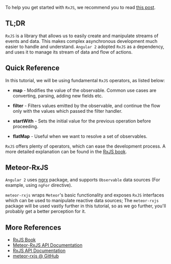 To help you get started with `RxJS`, we recommend you to read [this post](http://blog.angular-university.io/functional-reactive-programming-for-angular-2-developers-rxjs-and-observables/).

## TL;DR

`RxJS` is a library that allows us to easily create and manipulate streams of events and data. This makes complex asynchronous development much easier to handle and understand. `Angular 2` adopted `RxJS` as a dependency, and uses it to manage its stream of data and flow of actions.

## Quick Reference

In this tutorial, we will be using fundamental `RxJS` operators, as listed below:

- **map** - Modifies the value of the observable. Common use cases are converting, parsing, adding new fields etc.

- **filter** - Filters values emitted by the observable, and continue the flow only with the values which passed the filter handler.

- **startWith** - Sets the initial value for the previous operation before proceeding.

- **flatMap** - Useful when we want to resolve a set of observables.

`RxJS` offers plenty of operators, which can ease the development process. A more detailed explanation can be found in the [RxJS book](http://xgrommx.github.io/rx-book/index.html).

## Meteor-RxJS

`Angular 2` uses [ngrx](https://github.com/ngrx) package, and supports `Observable` data sources (For example, using `ngFor` directive).

`meteor-rxjs` wraps `Meteor`'s basic functionality and exposes `RxJS` interfaces which can be used to manipulate reactive data sources; The `meteor-rxjs` package will be used vastly further in this tutorial, so as we go further, you'll probably get a better perception for it.

## More References

- [RxJS Book](http://xgrommx.github.io/rx-book/index.html)
- [Meteor-RxJS API Documentation](api/meteor-rxjs/latest/MeteorObservable)
- [RxJS API Documentation](http://reactivex.io/rxjs/)
- [meteor-rxjs @ GitHub](https://github.com/Urigo/meteor-rxjs)
